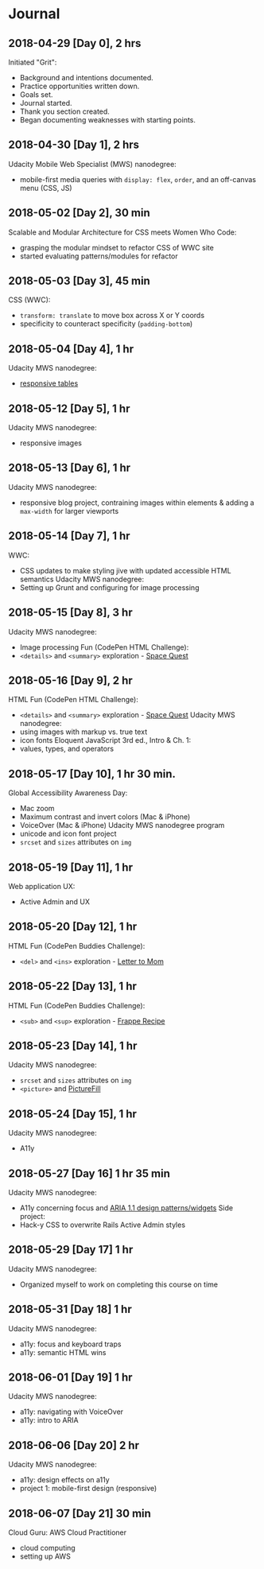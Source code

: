 # Journal

## 2018-04-29 [Day 0], 2 hrs
Initiated "Grit":
- Background and intentions documented.
- Practice opportunities written down.
- Goals set.
- Journal started.
- Thank you section created.
- Began documenting weaknesses with starting points.

## 2018-04-30 [Day 1], 2 hrs
Udacity Mobile Web Specialist (MWS) nanodegree:
- mobile-first media queries with `display: flex`, `order`, and an off-canvas menu (CSS, JS)

## 2018-05-02 [Day 2], 30 min
Scalable and Modular Architecture for CSS meets Women Who Code:
- grasping the modular mindset to refactor CSS of WWC site
- started evaluating patterns/modules for refactor

## 2018-05-03 [Day 3], 45 min
CSS (WWC):
- `transform: translate` to move box across X or Y coords
- specificity to counteract specificity (`padding-bottom`)

## 2018-05-04 [Day 4], 1 hr
Udacity MWS nanodegree:
- [responsive tables](https://codepen.io/digilou/pen/xjLyjO)

## 2018-05-12 [Day 5], 1 hr
Udacity MWS nanodegree:
- responsive images

## 2018-05-13 [Day 6], 1 hr

Udacity MWS nanodegree:
- responsive blog project, contraining images within elements & adding a `max-width` for larger viewports

## 2018-05-14 [Day 7], 1 hr

WWC:
- CSS updates to make styling jive with updated accessible HTML semantics
Udacity MWS nanodegree:
- Setting up Grunt and configuring for image processing

## 2018-05-15 [Day 8], 3 hr
Udacity MWS nanodegree:
- Image processing
Fun (CodePen HTML Challenge):
- `<details>` and `<summary>` exploration - [Space Quest](https://codepen.io/digilou/full/rvZWYV/)

## 2018-05-16 [Day 9], 2 hr
HTML Fun (CodePen HTML Challenge):
- `<details>` and `<summary>` exploration - [Space Quest](https://codepen.io/digilou/full/rvZWYV/)
Udacity MWS nanodegree:
- using images with markup vs. true text
- icon fonts
Eloquent JavaScript 3rd ed., Intro & Ch. 1:
- values, types, and operators

## 2018-05-17 [Day 10], 1 hr 30 min.
Global Accessibility Awareness Day:
- Mac zoom
- Maximum contrast and invert colors (Mac & iPhone)
- VoiceOver (Mac & iPhone)
Udacity MWS nanodegree program
- unicode and icon font project
- `srcset` and `sizes` attributes on `img`

## 2018-05-19 [Day 11], 1 hr
Web application UX:
- Active Admin and UX

## 2018-05-20 [Day 12], 1 hr
HTML Fun (CodePen Buddies Challenge):
- `<del>` and `<ins>` exploration - [Letter to Mom](https://codepen.io/digilou/pen/PeVGBv)

## 2018-05-22 [Day 13], 1 hr
HTML Fun (CodePen Buddies Challenge):
- `<sub>` and `<sup>` exploration - [Frappe Recipe](https://codepen.io/digilou/pen/ELJXZG)

## 2018-05-23 [Day 14], 1 hr
Udacity MWS nanodegree:
- `srcset` and `sizes` attributes on `img`
- `<picture>` and [PictureFill](https://scottjehl.github.io/picturefill/)

## 2018-05-24 [Day 15], 1 hr
Udacity MWS nanodegree:
- A11y

## 2018-05-27 [Day 16] 1 hr 35 min
Udacity MWS nanodegree:
- A11y concerning focus and [ARIA 1.1 design patterns/widgets](https://www.w3.org/TR/wai-aria-practices-1.1/)
Side project:
- Hack-y CSS to overwrite Rails Active Admin styles

## 2018-05-29 [Day 17] 1 hr
Udacity MWS nanodegree:
- Organized myself to work on completing this course on time

## 2018-05-31 [Day 18] 1 hr
Udacity MWS nanodegree:
- a11y: focus and keyboard traps
- a11y: semantic HTML wins

## 2018-06-01 [Day 19] 1 hr
Udacity MWS nanodegree:
- a11y: navigating with VoiceOver
- a11y: intro to ARIA

## 2018-06-06 [Day 20] 2 hr
Udacity MWS nanodegree:
- a11y: design effects on a11y
- project 1: mobile-first design (responsive)

## 2018-06-07 [Day 21] 30 min
Cloud Guru: AWS Cloud Practitioner
- cloud computing
- setting up AWS